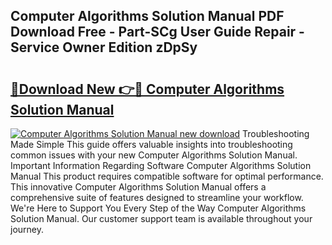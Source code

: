 ## Computer Algorithms Solution Manual PDF Download Free - Part-SCg User Guide Repair - Service Owner Edition zDpSy

# <h2><a href="http://bc62342.oget.top/?id=Computer+Algorithms+Solution+Manual">🔗Download New 👉🔴 Computer Algorithms Solution Manual</a></h2>

[![Computer Algorithms Solution Manual new download](https://i.imgur.com/5g1atiW.png)](http://bc62342.oget.top/?id=Computer+Algorithms+Solution+Manual)
Troubleshooting Made Simple This guide offers valuable insights into troubleshooting common issues with your new Computer Algorithms Solution Manual. Important Information Regarding Software Computer Algorithms Solution Manual This product requires compatible software for optimal performance. This innovative Computer Algorithms Solution Manual offers a comprehensive suite of features designed to streamline your workflow. We're Here to Support You Every Step of the Way Computer Algorithms Solution Manual. Our customer support team is available throughout your journey.
